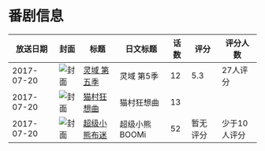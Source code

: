 # 番剧信息

|放送日期|封面|标题|日文标题|话数|评分|评分人数|
|---|---|---|---|---|---|---|
|2017-07-20|![封面](https://lain.bgm.tv/pic/cover/c/0f/33/219768_TJ7y4.jpg)|[灵域 第五季](https://bangumi.tv/subject/219768)|灵域 第5季|12|5.3|27人评分|
|2017-07-20|![封面](https://lain.bgm.tv/pic/cover/c/55/33/226668_1xdc8.jpg)|[猫村狂想曲](https://bangumi.tv/subject/226668)|猫村狂想曲|13|||
|2017-07-20|![封面](https://lain.bgm.tv/pic/cover/c/2b/c1/240612_ygYZK.jpg)|[超级小熊布迷](https://bangumi.tv/subject/240612)|超级小熊BOOMi|52|暂无评分|少于10人评分|

